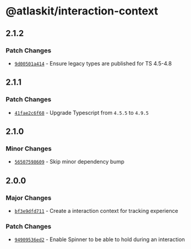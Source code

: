 # @atlaskit/interaction-context

## 2.1.2

### Patch Changes

- [`9d00501a414`](https://bitbucket.org/atlassian/atlassian-frontend/commits/9d00501a414) - Ensure legacy types are published for TS 4.5-4.8

## 2.1.1

### Patch Changes

- [`41fae2c6f68`](https://bitbucket.org/atlassian/atlassian-frontend/commits/41fae2c6f68) - Upgrade Typescript from `4.5.5` to `4.9.5`

## 2.1.0

### Minor Changes

- [`56507598609`](https://bitbucket.org/atlassian/atlassian-frontend/commits/56507598609) - Skip minor dependency bump

## 2.0.0

### Major Changes

- [`bf3e9dfd711`](https://bitbucket.org/atlassian/atlassian-frontend/commits/bf3e9dfd711) - Create a interaction context for tracking experience

### Patch Changes

- [`94909536ed2`](https://bitbucket.org/atlassian/atlassian-frontend/commits/94909536ed2) - Enable Spinner to be able to hold during an interaction

